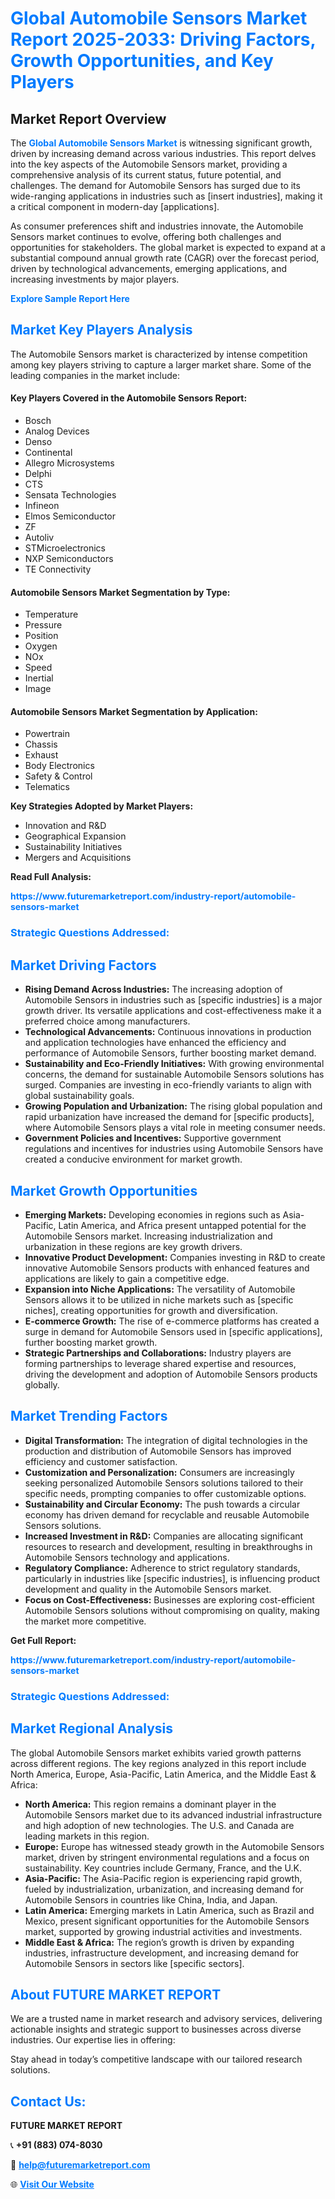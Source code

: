 <h1 style="color: #007BFF;">Global Automobile Sensors Market Report 2025-2033: Driving Factors, Growth Opportunities, and Key Players</h1>

<section id="overview">
<h2>Market Report Overview</h2>
<p>The <a href="https://www.futuremarketreport.com/industry-report/automobile-sensors-market" style="color: #007BFF; text-decoration: none;"><strong>Global Automobile Sensors Market</strong></a> is witnessing significant growth, driven by increasing demand across various industries. This report delves into the key aspects of the Automobile Sensors market, providing a comprehensive analysis of its current status, future potential, and challenges. The demand for Automobile Sensors has surged due to its wide-ranging applications in industries such as [insert industries], making it a critical component in modern-day [applications].</p>
<p>As consumer preferences shift and industries innovate, the Automobile Sensors market continues to evolve, offering both challenges and opportunities for stakeholders. The global market is expected to expand at a substantial compound annual growth rate (CAGR) over the forecast period, driven by technological advancements, emerging applications, and increasing investments by major players.</p>
</section>

<section id="overview">
<p><a href="https://www.futuremarketreport.com/request-sample/reportId=81958" style="color: #007BFF; text-decoration: none;"><strong>Explore Sample Report Here</strong></a></p>
</section>

<section id="key-players">
<h2 style="color: #007BFF;">Market Key Players Analysis</h2>
<p>The Automobile Sensors market is characterized by intense competition among key players striving to capture a larger market share. Some of the leading companies in the market include:</p>
<h4>Key Players Covered in the Automobile Sensors Report:</h4>
<ul><li>Bosch</li><li>Analog Devices</li><li>Denso</li><li>Continental</li><li>Allegro Microsystems</li><li>Delphi</li><li>CTS</li><li>Sensata Technologies</li><li>Infineon</li><li>Elmos Semiconductor</li><li>ZF</li><li>Autoliv</li><li>STMicroelectronics</li><li>NXP Semiconductors</li><li>TE Connectivity</li></ul>
<h4>Automobile Sensors Market Segmentation by Type:</h4>
<ul><li>Temperature</li><li>Pressure</li><li>Position</li><li>Oxygen</li><li>NOx</li><li>Speed</li><li>Inertial</li><li>Image</li></ul>

<h4>Automobile Sensors Market Segmentation by Application:</h4>
<ul><li>Powertrain</li><li>Chassis</li><li>Exhaust</li><li>Body Electronics</li><li>Safety &amp; Control</li><li>Telematics</li></ul>
<p><strong>Key Strategies Adopted by Market Players:</strong></p>
<ul>
<li>Innovation and R&D</li>
<li>Geographical Expansion</li>
<li>Sustainability Initiatives</li>
<li>Mergers and Acquisitions</li>
</ul>
</section>

<section>
<p><strong>Read Full Analysis: </strong></p><a href="https://www.futuremarketreport.com/industry-report/automobile-sensors-market" style="color: #007BFF; text-decoration: none;"><strong>https://www.futuremarketreport.com/industry-report/automobile-sensors-market</strong></a>
<h3 style="color: #007BFF;">Strategic Questions Addressed:</h3>
</section>

<section id="driving-factors">
<h2 style="color: #007BFF;">Market Driving Factors</h2>
<ul>
<li><strong>Rising Demand Across Industries:</strong> The increasing adoption of Automobile Sensors in industries such as [specific industries] is a major growth driver. Its versatile applications and cost-effectiveness make it a preferred choice among manufacturers.</li>
<li><strong>Technological Advancements:</strong> Continuous innovations in production and application technologies have enhanced the efficiency and performance of Automobile Sensors, further boosting market demand.</li>
<li><strong>Sustainability and Eco-Friendly Initiatives:</strong> With growing environmental concerns, the demand for sustainable Automobile Sensors solutions has surged. Companies are investing in eco-friendly variants to align with global sustainability goals.</li>
<li><strong>Growing Population and Urbanization:</strong> The rising global population and rapid urbanization have increased the demand for [specific products], where Automobile Sensors plays a vital role in meeting consumer needs.</li>
<li><strong>Government Policies and Incentives:</strong> Supportive government regulations and incentives for industries using Automobile Sensors have created a conducive environment for market growth.</li>
</ul>
</section>

<section id="growth-opportunities">
<h2 style="color: #007BFF;">Market Growth Opportunities</h2>
<ul>
<li><strong>Emerging Markets:</strong> Developing economies in regions such as Asia-Pacific, Latin America, and Africa present untapped potential for the Automobile Sensors market. Increasing industrialization and urbanization in these regions are key growth drivers.</li>
<li><strong>Innovative Product Development:</strong> Companies investing in R&D to create innovative Automobile Sensors products with enhanced features and applications are likely to gain a competitive edge.</li>
<li><strong>Expansion into Niche Applications:</strong> The versatility of Automobile Sensors allows it to be utilized in niche markets such as [specific niches], creating opportunities for growth and diversification.</li>
<li><strong>E-commerce Growth:</strong> The rise of e-commerce platforms has created a surge in demand for Automobile Sensors used in [specific applications], further boosting market growth.</li>
<li><strong>Strategic Partnerships and Collaborations:</strong> Industry players are forming partnerships to leverage shared expertise and resources, driving the development and adoption of Automobile Sensors products globally.</li>
</ul>
</section>

<section id="trending-factors">
<h2 style="color: #007BFF;">Market Trending Factors</h2>
<ul>
<li><strong>Digital Transformation:</strong> The integration of digital technologies in the production and distribution of Automobile Sensors has improved efficiency and customer satisfaction.</li>
<li><strong>Customization and Personalization:</strong> Consumers are increasingly seeking personalized Automobile Sensors solutions tailored to their specific needs, prompting companies to offer customizable options.</li>
<li><strong>Sustainability and Circular Economy:</strong> The push towards a circular economy has driven demand for recyclable and reusable Automobile Sensors solutions.</li>
<li><strong>Increased Investment in R&D:</strong> Companies are allocating significant resources to research and development, resulting in breakthroughs in Automobile Sensors technology and applications.</li>
<li><strong>Regulatory Compliance:</strong> Adherence to strict regulatory standards, particularly in industries like [specific industries], is influencing product development and quality in the Automobile Sensors market.</li>
<li><strong>Focus on Cost-Effectiveness:</strong> Businesses are exploring cost-efficient Automobile Sensors solutions without compromising on quality, making the market more competitive.</li>
</ul>
</section>

<section>
<p><strong>Get Full Report: </strong></p><a href="https://www.futuremarketreport.com/industry-report/automobile-sensors-market" style="color: #007BFF; text-decoration: none;"><strong>https://www.futuremarketreport.com/industry-report/automobile-sensors-market</strong></a>
<h3 style="color: #007BFF;">Strategic Questions Addressed:</h3>
</section>


<section id="regional-analysis">
<h2 style="color: #007BFF;">Market Regional Analysis</h2>
<p>The global Automobile Sensors market exhibits varied growth patterns across different regions. The key regions analyzed in this report include North America, Europe, Asia-Pacific, Latin America, and the Middle East & Africa:</p>
<ul>
<li><strong>North America:</strong> This region remains a dominant player in the Automobile Sensors market due to its advanced industrial infrastructure and high adoption of new technologies. The U.S. and Canada are leading markets in this region.</li>
<li><strong>Europe:</strong> Europe has witnessed steady growth in the Automobile Sensors market, driven by stringent environmental regulations and a focus on sustainability. Key countries include Germany, France, and the U.K.</li>
<li><strong>Asia-Pacific:</strong> The Asia-Pacific region is experiencing rapid growth, fueled by industrialization, urbanization, and increasing demand for Automobile Sensors in countries like China, India, and Japan.</li>
<li><strong>Latin America:</strong> Emerging markets in Latin America, such as Brazil and Mexico, present significant opportunities for the Automobile Sensors market, supported by growing industrial activities and investments.</li>
<li><strong>Middle East & Africa:</strong> The region’s growth is driven by expanding industries, infrastructure development, and increasing demand for Automobile Sensors in sectors like [specific sectors].</li>
</ul>
</section>

<footer>
<h2 style="color: #007BFF;">About FUTURE MARKET REPORT</h2>
<p>We are a trusted name in market research and advisory services, delivering actionable insights and strategic support to businesses across diverse industries. Our expertise lies in offering:</p>

<p>Stay ahead in today’s competitive landscape with our tailored research solutions.</p>

<h2 style="color: #007BFF;">Contact Us:</h2>
<p><strong>FUTURE MARKET REPORT</strong></p>
<p>📞 <strong>+91 (883) 074-8030</strong></p>
<p>📧 <strong><a href="mailto:help@futuremarketreport.com" style="color: #007BFF;">help@futuremarketreport.com</a></strong></p>
<p>🌐 <strong><a href="https://www.futuremarketreport.com/" style="color: #007BFF;">Visit Our Website</a></strong></p>
</footer>